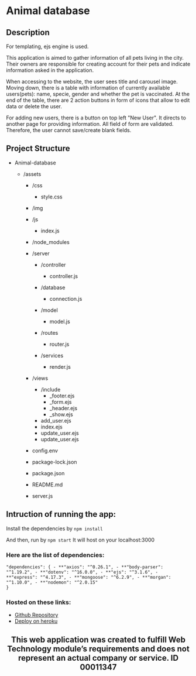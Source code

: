 # Animal database

## Description

For templating, ejs engine is used.

This application is aimed to gather information of all pets living in the city. Their owners are responsible for creating account for their pets and indicate information asked in the application.

When accessing to the website, the user sees title and carousel image. Moving down, there is a table with information of currently available users(pets): name, specie, gender and whether the pet is vaccinated.
At the end of the table, there are 2 action buttons in form of icons that allow to edit data or delete the user.

For adding new users, there is a button on top left "New User". It directs to another page for providing information.
All field of form are validated. Therefore, the user cannot save/create blank fields.

## Project Structure

- Animal-database

  - /assets

    - /css
      - style.css
    - /img
    - /js
      - index.js
    - /node_modules
    - /server

      - /controller

        - controller.js

      - /database

        - connection.js

      - /model

        - model.js

      - /routes

        - router.js

      - /services
        - render.js

    - /views

      - /include
        - \_footer.ejs
        - \_form.ejs
        - \_header.ejs
        - \_show.ejs
      - add_user.ejs
      - index.ejs
      - update_user.ejs
      - update_user.ejs

    - config.env
    - package-lock.json
    - package.json
    - README.md
    - server.js

## Intruction of running the app:

Install the dependencies by
`npm install`

And then, run by
`npm start`
It will host on your localhost:3000

### Here are the list of dependencies:

```
"dependencies": { - **"axios": "^0.26.1", - **"body-parser": "^1.19.2", - **"dotenv": "^16.0.0", - **"ejs": "^3.1.6", - **"express": "^4.17.3", - **"mongoose": "^6.2.9", - **"morgan": "^1.10.0", - **"nodemon": "^2.0.15"
}
```

### Hosted on these links:

- [Github Repository](https://github.com/00011347/animal-database)
- [Deploy on heroku](https://animal-database.herokuapp.com/)

<h2 align="center">This web application was created to fulfill Web Technology module’s requirements and does not represent an actual company or service. ID 00011347</h2>
